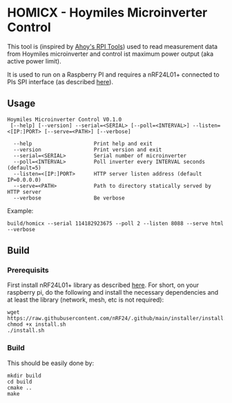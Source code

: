 # HOMICX - Hoymiles Microinverter Control

This tool is (inspired by [Ahoy's RPI Tools](https://github.com/lumapu/ahoy/tree/main/tools/rpi)) used to read measurement data from Hoymiles microinverter and control ist maximum power output (aka active power limit).

It is used to run on a Raspberry PI and requires a nRF24L01+ connected to PIs SPI interface (as described [here](https://tutorials-raspberrypi.de/funkkommunikation-zwischen-raspberry-pis-und-arduinos-2-4-ghz/)).

## Usage

```
Hoymiles Microinverter Control V0.1.0
 [--help] [--version] --serial=<SERIAL> [--poll=<INTERVAL>] --listen=<[IP:]PORT> [--serve=<PATH>] [--verbose]

  --help                    Print help and exit
  --version                 Print version and exit
  --serial=<SERIAL>         Serial number of microinverter
  --poll=<INTERVAL>         Poll inverter every INTERVAL seconds (default=5)
  --listen=<[IP:]PORT>      HTTP server listen address (default IP=0.0.0.0)
  --serve=<PATH>            Path to directory statically served by HTTP server
  --verbose                 Be verbose
```

Example:

```
build/homicx --serial 114182923675 --poll 2 --listen 8088 --serve html --verbose
```

## Build 

### Prerequisits

First install nRF24L01+ library as described [here](https://nrf24.github.io/RF24/md_docs_2using__cmake.html). 
For short, on your raspberry pi, do the following and install the necessary dependencies and at least the library (network, mesh, etc is not required):

```
wget https://raw.githubusercontent.com/nRF24/.github/main/installer/install.sh
chmod +x install.sh
./install.sh
```

### Build

This should be easily done by:

```
mkdir build
cd build
cmake ..
make
```
